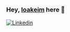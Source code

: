 ### Hey, [Ioakeim](https://ioakeim-h.github.io/) here :wave:

[![Linkedin](https://i.stack.imgur.com/gVE0j.png)](https://www.linkedin.com/in/ioakeim-h/)
&nbsp;


<!--
**ioakeim-h/ioakeim-h** is a ✨ _special_ ✨ repository because its `README.md` (this file) appears on your GitHub profile.

Here are some ideas to get you started:

- 🔭 I’m currently working on ...
- 🌱 I’m currently learning ...
- 👯 I’m looking to collaborate on ...
- 🤔 I’m looking for help with ...
- 💬 Ask me about ...
- 📫 How to reach me: ...
- 😄 Pronouns: ...
- ⚡ Fun fact: ...
-->
